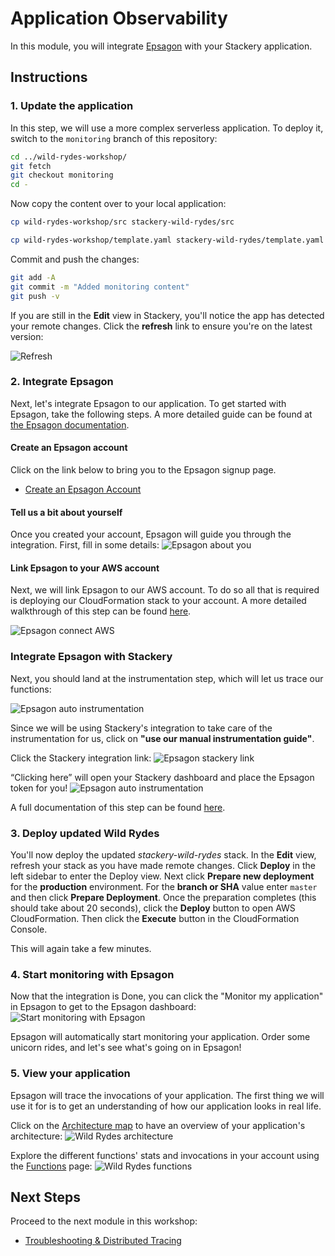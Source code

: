 # Application Observability
In this module, you will integrate [Epsagon](https://epsagon.com) with your
Stackery application.

## Instructions

### 1. Update the application 
In this step, we will use a more complex serverless application. To deploy it,
switch to the `monitoring` branch of this repository:

```bash
cd ../wild-rydes-workshop/
git fetch
git checkout monitoring
cd -
```

Now copy the content over to your local application:

```bash
cp wild-rydes-workshop/src stackery-wild-rydes/src
```
```bash
cp wild-rydes-workshop/template.yaml stackery-wild-rydes/template.yaml
```

Commit and push the changes:

```bash
git add -A
git commit -m "Added monitoring content"
git push -v
```

If you are still in the **Edit** view in Stackery, you'll notice the app has detected your remote changes. Click the **refresh** link to ensure you're on the latest version:

![Refresh](./images/01-refresh.png)

### 2. Integrate Epsagon
Next, let's integrate Epsagon to our application. To get started with Epsagon, take the following steps. A more detailed guide can be found at [the Epsagon documentation](https://docs.epsagon.com/docs/quickstart).

#### Create an Epsagon account
Click on the link below to bring you to the Epsagon signup page.

* [Create an Epsagon Account](https://dashboard.epsagon.com/signup)


#### Tell us a bit about yourself
Once you created your account, Epsagon will guide you through the integration. First, fill in some details:
![Epsagon about you](./images/06-epsagon-about-you.png)

#### Link Epsagon to your AWS account
Next, we will link Epsagon to our AWS account. To do so all that is required is deploying our CloudFormation stack to your account. A more detailed walkthrough of this step can be found [here](https://docs.epsagon.com/docs/aws-lambda-monitoring).

![Epsagon connect AWS](./images/06-epsagon-connect-aws.png)

### Integrate Epsagon with Stackery
Next, you should land at the instrumentation step, which will let us trace our functions:

![Epsagon auto instrumentation](./images/06-epsagon-auto-instrumentation.png)

Since we will be using Stackery's integration to take care of the instrumentation for us, click on **"use our manual instrumentation guide"**.

Click the Stackery integration link:
![Epsagon stackery link](images/06-epsagon-stackery-link.png)

“Clicking here” will open your Stackery dashboard and place the Epsagon token for you!
![Epsagon auto instrumentation](images/06-epsagon-stackery-set-token.png)

A full documentation of this step can be found [here](https://docs.epsagon.com/docs/stackery).


### 3. Deploy updated Wild Rydes
You'll now deploy the updated *stackery-wild-rydes* stack. In the **Edit** view, refresh your stack as you have made remote changes. Click **Deploy** in the left sidebar to enter the Deploy view. Next click **Prepare new deployment** for the **production** environment. For the **branch or SHA** value enter `master` and  then click **Prepare Deployment**. Once the preparation completes (this should take about 20 seconds), click the **Deploy** button to open AWS CloudFormation. Then click the **Execute** button in the CloudFormation Console.

This will again take a few minutes.

### 4. Start monitoring with Epsagon
Now that the integration is Done, you can click the "Monitor my application" in Epsagon to get to the Epsagon dashboard:
![Start monitoring with Epsagon](images/06-epsagon-start-monitoring.png)

Epsagon will automatically start monitoring your application. Order some unicorn rides, and let's see what's going on in Epsagon!


### 5. View your application
Epsagon will trace the invocations of your application. The first thing we will use it for is to get an understanding of how our application looks in real life.

Click on the [Architecture map](https://dashboard.epsagon.com/applications/stackery-wild-rydes-production/architecture) to have an overview of your application's architecture:
![Wild Rydes architecture](images/06-architecture.png)

Explore the different functions' stats and invocations in your account using the [Functions](https://dashboard.epsagon.com/functions) page:
![Wild Rydes functions](images/06-functions.png)


## Next Steps
Proceed to the next module in this workshop:

* [Troubleshooting & Distributed Tracing](07-troubleshooting-distributed-tracing.md)
